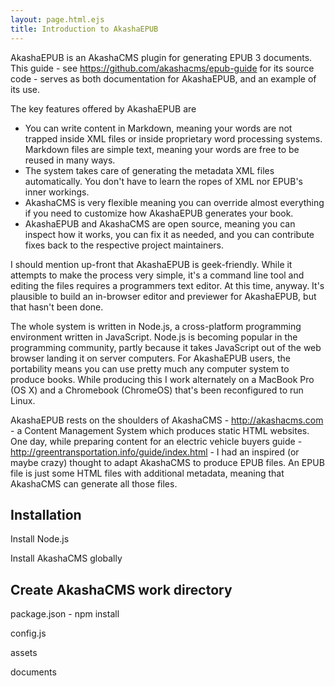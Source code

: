 ```yaml
---
layout: page.html.ejs
title: Introduction to AkashaEPUB
---
```



AkashaEPUB is an AkashaCMS plugin for generating EPUB 3 documents.  This guide - see https://github.com/akashacms/epub-guide for its source code - serves as both documentation for AkashaEPUB, and an example of its use.

The key features offered by AkashaEPUB are

* You can write content in Markdown, meaning your words are not trapped inside XML files or inside proprietary word processing systems.  Markdown files are simple text, meaning your words are free to be reused in many ways.
* The system takes care of generating the metadata XML files automatically.  You don't have to learn the ropes of XML nor EPUB's inner workings.
* AkashaCMS is very flexible meaning you can override almost everything if you need to customize how AkashaEPUB generates your book.
* AkashaEPUB and AkashaCMS are open source, meaning you can inspect how it works, you can fix it as needed, and you can contribute fixes back to the respective project maintainers.

I should mention up-front that AkashaEPUB is geek-friendly.  While it attempts to make the process very simple, it's a command line tool and editing the files requires a programmers text editor.  At this time, anyway.  It's plausible to build an in-browser editor and previewer for AkashaEPUB, but that hasn't been done.

The whole system is written in Node.js, a cross-platform programming environment written in JavaScript.  Node.js is becoming popular in the programming community, partly because it takes JavaScript out of the web browser landing it on server computers.  For AkashaEPUB users, the portability means you can use pretty much any computer system to produce books.  While producing this I work alternately on a MacBook Pro (OS X) and a Chromebook (ChromeOS) that's been reconfigured to run Linux.

AkashaEPUB rests on the shoulders of AkashaCMS - http://akashacms.com - a Content Management System which produces static HTML websites.  One day, while preparing content for an electric vehicle buyers guide - http://greentransportation.info/guide/index.html - I had an inspired (or maybe crazy) thought to adapt AkashaCMS to produce EPUB files.  An EPUB file is just some HTML files with additional metadata, meaning that AkashaCMS can generate all those files.

## Installation

Install Node.js

Install AkashaCMS globally

## Create AkashaCMS work directory

package.json - npm install

config.js

assets

documents

